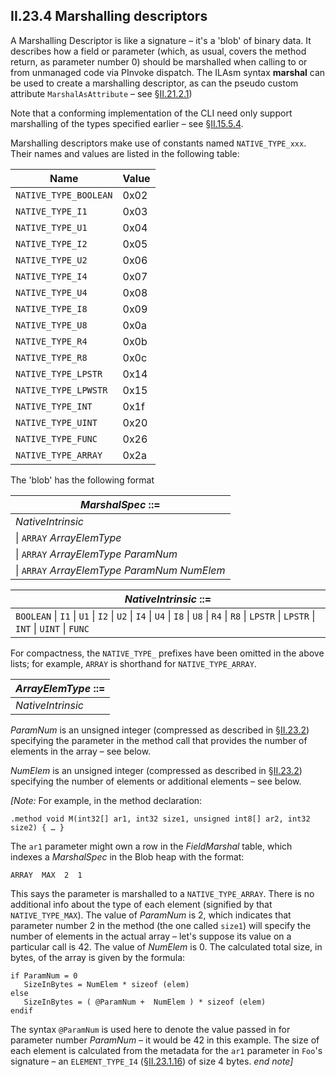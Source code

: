 ## II.23.4 Marshalling descriptors

A Marshalling Descriptor is like a signature &ndash; it's a 'blob' of binary data. It describes how a field or parameter (which, as usual, covers the method return, as parameter number 0) should be marshalled when calling to or from unmanaged code via PInvoke dispatch. The ILAsm syntax **marshal** can be used to create a marshalling descriptor, as can the pseudo custom attribute `MarshalAsAttribute` &ndash; see §[II.21.2.1](ii.21.2.1-pseudo-custom-attributes.md))

Note that a conforming implementation of the CLI need only support marshalling of the types specified earlier &ndash; see §[II.15.5.4](ii.15.5.4-data-type-marshaling.md).

Marshalling descriptors make use of constants named `NATIVE_TYPE_xxx`. Their names and values are listed in the following table:

 | Name | Value
 | ---- | ----
 | `NATIVE_TYPE_BOOLEAN` | 0x02
 | `NATIVE_TYPE_I1` | 0x03
 | `NATIVE_TYPE_U1` | 0x04
 | `NATIVE_TYPE_I2` | 0x05
 | `NATIVE_TYPE_U2` | 0x06
 | `NATIVE_TYPE_I4` | 0x07
 | `NATIVE_TYPE_U4` | 0x08
 | `NATIVE_TYPE_I8` | 0x09
 | `NATIVE_TYPE_U8` | 0x0a
 | `NATIVE_TYPE_R4` | 0x0b
 | `NATIVE_TYPE_R8` | 0x0c
 | `NATIVE_TYPE_LPSTR` |  0x14
 | `NATIVE_TYPE_LPWSTR` |  0x15
 | `NATIVE_TYPE_INT` |  0x1f
 | `NATIVE_TYPE_UINT` |  0x20
 | `NATIVE_TYPE_FUNC` | 0x26
 | `NATIVE_TYPE_ARRAY` | 0x2a

The 'blob' has the following format

 | _MarshalSpec_ ::=
 | ----
 | _NativeIntrinsic_
 | \| `ARRAY` _ArrayElemType_
 | \| `ARRAY` _ArrayElemType_ _ParamNum_
 | \| `ARRAY` _ArrayElemType_ _ParamNum_ _NumElem_

 | _NativeIntrinsic_ ::=
 | ----
 | `BOOLEAN` \| `I1` \| `U1` \| `I2` \| `U2` \| `I4` \| `U4` \| `I8` \| `U8` \| `R4` \| `R8` \| `LPSTR` \| `LPSTR` \| `INT` \| `UINT` \| `FUNC`

For compactness, the `NATIVE_TYPE_` prefixes have been omitted in the above lists; for example, `ARRAY` is shorthand for `NATIVE_TYPE_ARRAY`.

 | _ArrayElemType_ ::=
 | ----
 | _NativeIntrinsic_

_ParamNum_ is an unsigned integer (compressed as described in §[II.23.2](ii.23.2-blobs-and-signatures.md)) specifying the parameter in the method call that provides the number of elements in the array &ndash; see below.

_NumElem_ is an unsigned integer (compressed as described in §[II.23.2](ii.23.2-blobs-and-signatures.md)) specifying the number of elements or additional elements &ndash; see below.

_[Note:_ For example, in the method declaration:

 ```ilasm
 .method void M(int32[] ar1, int32 size1, unsigned int8[] ar2, int32 size2) { … }
 ```

The `ar1` parameter might own a row in the _FieldMarshal_ table, which indexes a _MarshalSpec_ in the Blob heap with the format:

 ```
 ARRAY  MAX  2  1
 ```

This says the parameter is marshalled to a `NATIVE_TYPE_ARRAY`. There is no additional info about the type of each element (signified by that `NATIVE_TYPE_MAX`).  The value of _ParamNum_ is 2, which indicates that parameter number 2 in the method (the one called `size1`) will specify the number of elements in the actual array &ndash; let's suppose its value on a particular call is 42. The value of _NumElem_ is 0. The calculated total size, in bytes, of the array is given by the formula:

 ```
 if ParamNum = 0
    SizeInBytes = NumElem * sizeof (elem)
 else
    SizeInBytes = ( @ParamNum +  NumElem ) * sizeof (elem)
 endif
 ```

The syntax `@ParamNum` is used here to denote the value passed in for parameter number _ParamNum_ &ndash; it would be 42 in this example. The size of each element is calculated from the metadata for the `ar1` parameter in `Foo`'s signature &ndash; an `ELEMENT_TYPE_I4` (§[II.23.1.16](ii.23.1.16-element-types-used-in-signatures.md)) of size 4 bytes. _end note]_
